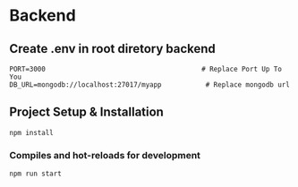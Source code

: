 # Backend

## Create .env in root diretory backend
```
PORT=3000                                       # Replace Port Up To You
DB_URL=mongodb://localhost:27017/myapp           # Replace mongodb url 
```

## Project Setup & Installation
```
npm install
```

### Compiles and hot-reloads for development
```
npm run start
```
